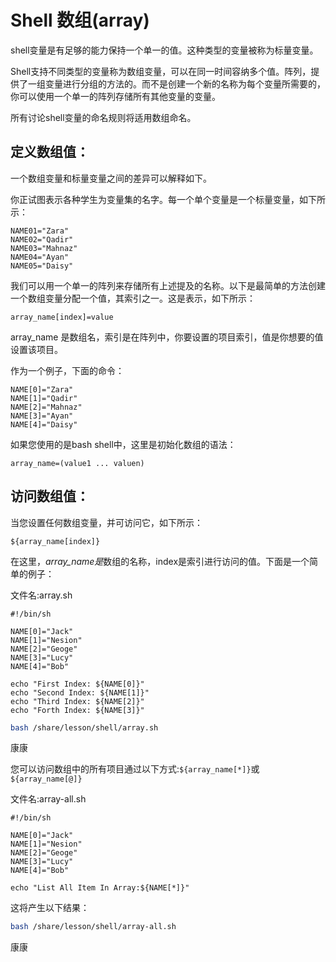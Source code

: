 # Shell 数组(array)		

shell变量是有足够的能力保持一个单一的值。这种类型的变量被称为标量变量。

Shell支持不同类型的变量称为数组变量，可以在同一时间容纳多个值。阵列，提供了一组变量进行分组的方法的。而不是创建一个新的名称为每个变量所需要的，你可以使用一个单一的阵列存储所有其他变量的变量。

所有讨论shell变量的命名规则将适用数组命名。

## 	定义数组值：

一个数组变量和标量变量之间的差异可以解释如下。

你正试图表示各种学生为变量集的名字。每一个单个变量是一个标量变量，如下所示：

```shell
NAME01="Zara"
NAME02="Qadir"
NAME03="Mahnaz"
NAME04="Ayan"
NAME05="Daisy"
```

我们可以用一个单一的阵列来存储所有上述提及的名称。以下是最简单的方法创建一个数组变量分配一个值，其索引之一。这是表示，如下所示：

```shell
array_name[index]=value
```

array_name 是数组名，索引是在阵列中，你要设置的项目索引，值是你想要的值设置该项目。 

作为一个例子，下面的命令：

```shell
NAME[0]="Zara"
NAME[1]="Qadir"
NAME[2]="Mahnaz"
NAME[3]="Ayan"
NAME[4]="Daisy"
```

如果您使用的是bash shell中，这里是初始化数组的语法：

```shell
array_name=(value1 ... valuen)
```

## 	访问数组值：

当您设置任何数组变量，并可访问它，如下所示：

```shell
${array_name[index]}
```

在这里，*array_name是*数组的名称，index是索引进行访问的值。下面是一个简单的例子：

文件名:array.sh

```shell
#!/bin/sh

NAME[0]="Jack"
NAME[1]="Nesion"
NAME[2]="Geoge"
NAME[3]="Lucy"
NAME[4]="Bob"

echo "First Index: ${NAME[0]}"
echo "Second Index: ${NAME[1]}"
echo "Third Index: ${NAME[2]}"
echo "Forth Index: ${NAME[3]}"
```

```bash
bash /share/lesson/shell/array.sh
```

康康

您可以访问数组中的所有项目通过以下方式:`${array_name[*]}`或` ${array_name[@]}`

文件名:array-all.sh

```shell
#!/bin/sh

NAME[0]="Jack"
NAME[1]="Nesion"
NAME[2]="Geoge"
NAME[3]="Lucy"
NAME[4]="Bob"

echo "List All Item In Array:${NAME[*]}"
```

这将产生以下结果：

```bash
bash /share/lesson/shell/array-all.sh
```

康康